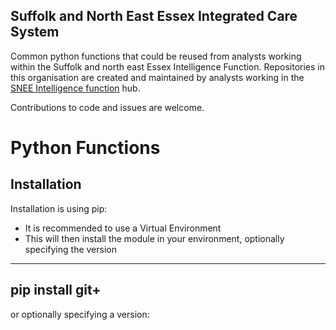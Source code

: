 ## Suffolk and North East Essex Integrated Care System

Common python functions that could be reused from analysts working within the Suffolk and north east Essex Intelligence Function. Repositories in this organisation are created and maintained by analysts working in the [SNEE Intelligence function](https://www.sneeics.org.uk/can-do-health-and-care/creative/knowledge-and-intelligence/) hub.

Contributions to code and issues are welcome.


# Python Functions

## Installation

Installation is using pip:

- It is recommended to use a Virtual Environment
- This will then install the module in your environment, optionally specifying the version

---
pip install git+
---

or optionally specifying a version:
